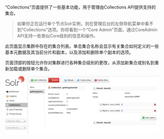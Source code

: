 “Collections”页面提供了一些基本功能，用于管理由Collections API提供支持的集合。

> 如果你正在运行单个节点Solr实例，则在管理后台的左侧导航菜单中看不到“Collections”选项。你将看到一个“Core Admin”页面，通过CoreAdmin API支持一些类似Core级别的信息和操作。

此页面显示集群中存在的集合列表。单击集合名称会显示有关集合如何定义的一些基本元数据及其当前分片和副本，以及添加和删除单个副本的选项。

页面顶部的按钮允许你对集群进行各种集合级别的更改，从添加新集合或别名到重新加载或删除单个集合。

![](/assets/collection-admin.png)
